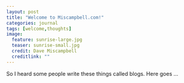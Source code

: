```yaml
---
layout: post
title: "Welcome to Miscampbell.com!"
categories: journal
tags: [welcome,thoughts]
image:
  feature: sunrise-large.jpg
  teaser: sunrise-small.jpg
  credit: Dave Miscampbell
  creditlink: ""
---
```


So I heard some people write these things called blogs. Here goes ...